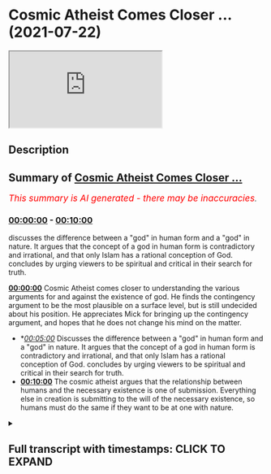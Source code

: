 # Cosmic Atheist Comes Closer ... (2021-07-22)

<iframe loading='lazy' src='https://www.youtube.com/embed/ZdugED9KiQ8'></iframe>

## Description



## Summary of [Cosmic Atheist Comes Closer ...](https://www.youtube.com/watch?v=ZdugED9KiQ8)


*<span style="color:red; font-size:125%">This summary is AI generated - there may be inaccuracies</span>. [](/)*

### [00:00:00](https://www.youtube.com/watch?v=ZdugED9KiQ8&t=0) - [00:10:00](https://www.youtube.com/watch?v=ZdugED9KiQ8&t=600)

 discusses the difference between a "god" in human form and a "god" in nature. It argues that the concept of a god in human form is contradictory and irrational, and that only Islam has a rational conception of God.  concludes by urging viewers to be spiritual and critical in their search for truth.

**[00:00:00](https://www.youtube.com/watch?v=ZdugED9KiQ8&t=0)** Cosmic Atheist comes closer to understanding the various arguments for and against the existence of god. He finds the contingency argument to be the most plausible on a surface level, but is still undecided about his position. He appreciates Mick for bringing up the contingency argument, and hopes that he does not change his mind on the matter.
* **[00:05:00](https://www.youtube.com/watch?v=ZdugED9KiQ8&t=300)* Discusses the difference between a "god" in human form and a "god" in nature. It argues that the concept of a god in human form is contradictory and irrational, and that only Islam has a rational conception of God.  concludes by urging viewers to be spiritual and critical in their search for truth.
* **[00:10:00](https://www.youtube.com/watch?v=ZdugED9KiQ8&t=600)** The cosmic atheist argues that the relationship between humans and the necessary existence is one of submission. Everything else in creation is submitting to the will of the necessary existence, so humans must do the same if they want to be at one with nature.

<details><summary><h2>Full transcript with timestamps: CLICK TO EXPAND</h2></summary>

[0:00:00](https://youtu.be/ZdugED9KiQ8?t=0) boxes that it raises i i think that's  
[0:00:02](https://youtu.be/ZdugED9KiQ8?t=2) potentially more plausible  
[0:00:04](https://youtu.be/ZdugED9KiQ8?t=4) um but my i should i should stress that  
[0:00:06](https://youtu.be/ZdugED9KiQ8?t=6) the agnosticism the agnostic atheism  
[0:00:08](https://youtu.be/ZdugED9KiQ8?t=8) that i currently  
[0:00:09](https://youtu.be/ZdugED9KiQ8?t=9) possess is quite unlike the one that i  
[0:00:12](https://youtu.be/ZdugED9KiQ8?t=12) had maybe four years ago beforehand it  
[0:00:14](https://youtu.be/ZdugED9KiQ8?t=14) was very much the case  
[0:00:16](https://youtu.be/ZdugED9KiQ8?t=16) that i essentially would have said like  
[0:00:18](https://youtu.be/ZdugED9KiQ8?t=18) there aren't really any good reasons to  
[0:00:20](https://youtu.be/ZdugED9KiQ8?t=20) think that god exists  
[0:00:21](https://youtu.be/ZdugED9KiQ8?t=21) or at least those reasons that have been  
[0:00:22](https://youtu.be/ZdugED9KiQ8?t=22) put forward i think don't work  
[0:00:25](https://youtu.be/ZdugED9KiQ8?t=25) now and that is to say i was sat on the  
[0:00:27](https://youtu.be/ZdugED9KiQ8?t=27) fence  
[0:00:28](https://youtu.be/ZdugED9KiQ8?t=28) um because there was just there was just  
[0:00:30](https://youtu.be/ZdugED9KiQ8?t=30) no breeze there was just no breeze to  
[0:00:31](https://youtu.be/ZdugED9KiQ8?t=31) push me onto one side  
[0:00:32](https://youtu.be/ZdugED9KiQ8?t=32) one side i was just sat there um now  
[0:00:36](https://youtu.be/ZdugED9KiQ8?t=36) i'm still sad on the fence i'm still an  
[0:00:38](https://youtu.be/ZdugED9KiQ8?t=38) agnostic atheist of some description  
[0:00:41](https://youtu.be/ZdugED9KiQ8?t=41) but now it's more like there are equally  
[0:00:43](https://youtu.be/ZdugED9KiQ8?t=43) uh  
[0:00:44](https://youtu.be/ZdugED9KiQ8?t=44) beautiful breezes pushing in opposite  
[0:00:45](https://youtu.be/ZdugED9KiQ8?t=45) directions right so i do  
[0:00:47](https://youtu.be/ZdugED9KiQ8?t=47) think that uh the contingency argument  
[0:00:51](https://youtu.be/ZdugED9KiQ8?t=51) for the existence of god is a strong one  
[0:00:53](https://youtu.be/ZdugED9KiQ8?t=53) i do think that  
[0:00:55](https://youtu.be/ZdugED9KiQ8?t=55) certain ontological arguments you know  
[0:00:56](https://youtu.be/ZdugED9KiQ8?t=56) if there are certain quarrels like the  
[0:00:58](https://youtu.be/ZdugED9KiQ8?t=58) one we're having now can be  
[0:00:59](https://youtu.be/ZdugED9KiQ8?t=59) resolved like is is a good argument is  
[0:01:02](https://youtu.be/ZdugED9KiQ8?t=62) at least a good attempt  
[0:01:02](https://youtu.be/ZdugED9KiQ8?t=62) to prove the existence of god um i think  
[0:01:04](https://youtu.be/ZdugED9KiQ8?t=64) that the idea of an infinite regress  
[0:01:06](https://youtu.be/ZdugED9KiQ8?t=66) probably does lead to unacceptable  
[0:01:08](https://youtu.be/ZdugED9KiQ8?t=68) paradoxes and so  
[0:01:10](https://youtu.be/ZdugED9KiQ8?t=70) i would say that on its own yes  
[0:01:13](https://youtu.be/ZdugED9KiQ8?t=73) like it's a it's a i think there's good  
[0:01:16](https://youtu.be/ZdugED9KiQ8?t=76) reason to think that there is a  
[0:01:17](https://youtu.be/ZdugED9KiQ8?t=77) necessary unmoved mover  
[0:01:18](https://youtu.be/ZdugED9KiQ8?t=78) however now the agnosticism is that  
[0:01:20](https://youtu.be/ZdugED9KiQ8?t=80) that's the breeze pushing in one  
[0:01:21](https://youtu.be/ZdugED9KiQ8?t=81) direction  
[0:01:22](https://youtu.be/ZdugED9KiQ8?t=82) uh but there's also now i've i've been  
[0:01:25](https://youtu.be/ZdugED9KiQ8?t=85) more  
[0:01:26](https://youtu.be/ZdugED9KiQ8?t=86) um uh i've i've thought a lot more and a  
[0:01:30](https://youtu.be/ZdugED9KiQ8?t=90) lot more deeply about the breezes that  
[0:01:31](https://youtu.be/ZdugED9KiQ8?t=91) would go in the opposite direction  
[0:01:33](https://youtu.be/ZdugED9KiQ8?t=93) involving the problem of evil or divine  
[0:01:34](https://youtu.be/ZdugED9KiQ8?t=94) hiddenness or animal suffering in  
[0:01:35](https://youtu.be/ZdugED9KiQ8?t=95) particular and these kinds of things  
[0:01:37](https://youtu.be/ZdugED9KiQ8?t=97) the potential paradox is involved in the  
[0:01:39](https://youtu.be/ZdugED9KiQ8?t=99) necessary being arguments about modal  
[0:01:41](https://youtu.be/ZdugED9KiQ8?t=101) fatalism for instance that we were just  
[0:01:42](https://youtu.be/ZdugED9KiQ8?t=102) talking about  
[0:01:43](https://youtu.be/ZdugED9KiQ8?t=103) that now pushed me in the other  
[0:01:44](https://youtu.be/ZdugED9KiQ8?t=104) direction so on its own yeah i do i do  
[0:01:47](https://youtu.be/ZdugED9KiQ8?t=107) i do find more plausible on a surface  
[0:01:49](https://youtu.be/ZdugED9KiQ8?t=109) level  
[0:01:50](https://youtu.be/ZdugED9KiQ8?t=110) um the idea of a necessary unmoved mover  
[0:01:53](https://youtu.be/ZdugED9KiQ8?t=113) than the idea of an infinite regress of  
[0:01:55](https://youtu.be/ZdugED9KiQ8?t=115) causes  
[0:01:56](https://youtu.be/ZdugED9KiQ8?t=116) if you asked about it in isolation  
[0:01:59](https://youtu.be/ZdugED9KiQ8?t=119) as you guys saw there cosmic has come to  
[0:02:02](https://youtu.be/ZdugED9KiQ8?t=122) a good realization i believe  
[0:02:03](https://youtu.be/ZdugED9KiQ8?t=123) which shows criticality possibly  
[0:02:06](https://youtu.be/ZdugED9KiQ8?t=126) sincerity shows open-mindedness on his  
[0:02:08](https://youtu.be/ZdugED9KiQ8?t=128) behalf  
[0:02:09](https://youtu.be/ZdugED9KiQ8?t=129) that uh you know there are good reasons  
[0:02:12](https://youtu.be/ZdugED9KiQ8?t=132) to believe in things like the  
[0:02:12](https://youtu.be/ZdugED9KiQ8?t=132) contingency argument which as  
[0:02:14](https://youtu.be/ZdugED9KiQ8?t=134) many of you know i've written a book  
[0:02:15](https://youtu.be/ZdugED9KiQ8?t=135) about i'm doing my phd about  
[0:02:17](https://youtu.be/ZdugED9KiQ8?t=137) because i personally believe it's it's  
[0:02:20](https://youtu.be/ZdugED9KiQ8?t=140) something which is really it's  
[0:02:21](https://youtu.be/ZdugED9KiQ8?t=141) inescapable the conclusion of it is  
[0:02:22](https://youtu.be/ZdugED9KiQ8?t=142) inescapable almost it's irrefutable i  
[0:02:24](https://youtu.be/ZdugED9KiQ8?t=144) believe and it's been around  
[0:02:26](https://youtu.be/ZdugED9KiQ8?t=146) uh forms of it have been around for for  
[0:02:28](https://youtu.be/ZdugED9KiQ8?t=148) thousands of years it's been around  
[0:02:29](https://youtu.be/ZdugED9KiQ8?t=149) since the hellenistic period  
[0:02:31](https://youtu.be/ZdugED9KiQ8?t=151) and then it's been kind of revamped by  
[0:02:33](https://youtu.be/ZdugED9KiQ8?t=153) avicenna  
[0:02:34](https://youtu.be/ZdugED9KiQ8?t=154) and then it was uh taken again by thomas  
[0:02:36](https://youtu.be/ZdugED9KiQ8?t=156) aquinas and maimonides and musabi  
[0:02:39](https://youtu.be/ZdugED9KiQ8?t=159) and it was taken again by leibniz and  
[0:02:41](https://youtu.be/ZdugED9KiQ8?t=161) different forms has been  
[0:02:42](https://youtu.be/ZdugED9KiQ8?t=162) elaborated upon and uh spoken about by  
[0:02:45](https://youtu.be/ZdugED9KiQ8?t=165) different thinkers and  
[0:02:46](https://youtu.be/ZdugED9KiQ8?t=166) in my estimation it's it's the least  
[0:02:48](https://youtu.be/ZdugED9KiQ8?t=168) refuted argument for god's existence yes  
[0:02:50](https://youtu.be/ZdugED9KiQ8?t=170) there are other arguments  
[0:02:51](https://youtu.be/ZdugED9KiQ8?t=171) that have been used and these are kalam  
[0:02:54](https://youtu.be/ZdugED9KiQ8?t=174) cosmological arguments  
[0:02:55](https://youtu.be/ZdugED9KiQ8?t=175) and different types of calam  
[0:02:56](https://youtu.be/ZdugED9KiQ8?t=176) cosmological arguments of course i've  
[0:02:58](https://youtu.be/ZdugED9KiQ8?t=178) written a book called  
[0:02:59](https://youtu.be/ZdugED9KiQ8?t=179) cosmological arguments if you guys are  
[0:03:00](https://youtu.be/ZdugED9KiQ8?t=180) interested and of course  
[0:03:02](https://youtu.be/ZdugED9KiQ8?t=182) in this in the debate i had of course  
[0:03:04](https://youtu.be/ZdugED9KiQ8?t=184) mick i brought the contingency argument  
[0:03:06](https://youtu.be/ZdugED9KiQ8?t=186) up now unfortunately you know  
[0:03:09](https://youtu.be/ZdugED9KiQ8?t=189) we we couldn't really get anything from  
[0:03:11](https://youtu.be/ZdugED9KiQ8?t=191) him as to  
[0:03:12](https://youtu.be/ZdugED9KiQ8?t=192) by way of a refutation of the argument  
[0:03:14](https://youtu.be/ZdugED9KiQ8?t=194) now we know he actually sees it as  
[0:03:15](https://youtu.be/ZdugED9KiQ8?t=195) actually quite powerful argument  
[0:03:17](https://youtu.be/ZdugED9KiQ8?t=197) which is good i'm happy that he's come  
[0:03:19](https://youtu.be/ZdugED9KiQ8?t=199) to this conclusion it shows it shows  
[0:03:20](https://youtu.be/ZdugED9KiQ8?t=200) maturity on his behalf educational  
[0:03:22](https://youtu.be/ZdugED9KiQ8?t=202) maturity i really hope he doesn't change  
[0:03:24](https://youtu.be/ZdugED9KiQ8?t=204) his mind on this and  
[0:03:25](https://youtu.be/ZdugED9KiQ8?t=205) because that will show instability in uh  
[0:03:28](https://youtu.be/ZdugED9KiQ8?t=208) in process and  
[0:03:29](https://youtu.be/ZdugED9KiQ8?t=209) cognitive processes that one day you  
[0:03:31](https://youtu.be/ZdugED9KiQ8?t=211) believe in this and that you know and  
[0:03:32](https://youtu.be/ZdugED9KiQ8?t=212) that they believe in that  
[0:03:33](https://youtu.be/ZdugED9KiQ8?t=213) i really hope that he sticks to his guns  
[0:03:35](https://youtu.be/ZdugED9KiQ8?t=215) on this and he doesn't change his mind  
[0:03:37](https://youtu.be/ZdugED9KiQ8?t=217) on his at least  
[0:03:38](https://youtu.be/ZdugED9KiQ8?t=218) his classification of design um and also  
[0:03:41](https://youtu.be/ZdugED9KiQ8?t=221) i would say well done  
[0:03:42](https://youtu.be/ZdugED9KiQ8?t=222) well done to him good man that you've  
[0:03:43](https://youtu.be/ZdugED9KiQ8?t=223) done that the things that he's actually  
[0:03:45](https://youtu.be/ZdugED9KiQ8?t=225) mentioned  
[0:03:46](https://youtu.be/ZdugED9KiQ8?t=226) um in terms of things that are pushing  
[0:03:48](https://youtu.be/ZdugED9KiQ8?t=228) him in the other direction  
[0:03:50](https://youtu.be/ZdugED9KiQ8?t=230) on his analogy or his uh language some  
[0:03:53](https://youtu.be/ZdugED9KiQ8?t=233) the breeze that pushes the other way  
[0:03:55](https://youtu.be/ZdugED9KiQ8?t=235) things like divine heightenedness or our  
[0:03:57](https://youtu.be/ZdugED9KiQ8?t=237) hiddenness  
[0:03:58](https://youtu.be/ZdugED9KiQ8?t=238) and um you know the problem of evil  
[0:04:01](https://youtu.be/ZdugED9KiQ8?t=241) obviously it's been spoken about at  
[0:04:02](https://youtu.be/ZdugED9KiQ8?t=242) length  
[0:04:03](https://youtu.be/ZdugED9KiQ8?t=243) we have um videos on it you can put my  
[0:04:05](https://youtu.be/ZdugED9KiQ8?t=245) name on youtube and put  
[0:04:06](https://youtu.be/ZdugED9KiQ8?t=246) for example the problem of evil i've  
[0:04:07](https://youtu.be/ZdugED9KiQ8?t=247) spoken about it at length and what is  
[0:04:09](https://youtu.be/ZdugED9KiQ8?t=249) evil does it even exist on  
[0:04:10](https://youtu.be/ZdugED9KiQ8?t=250) the atheistic paradigm does it even  
[0:04:12](https://youtu.be/ZdugED9KiQ8?t=252) exist from the materialistic paradigm  
[0:04:14](https://youtu.be/ZdugED9KiQ8?t=254) um you know and so on  
[0:04:18](https://youtu.be/ZdugED9KiQ8?t=258) what does it mean to to say well does  
[0:04:21](https://youtu.be/ZdugED9KiQ8?t=261) evil exist does that disprove  
[0:04:22](https://youtu.be/ZdugED9KiQ8?t=262) in god we've had these conversations of  
[0:04:24](https://youtu.be/ZdugED9KiQ8?t=264) course these are secondary  
[0:04:26](https://youtu.be/ZdugED9KiQ8?t=266) considerations in my opinion these are  
[0:04:27](https://youtu.be/ZdugED9KiQ8?t=267) secondary considerations once you've  
[0:04:29](https://youtu.be/ZdugED9KiQ8?t=269) established  
[0:04:30](https://youtu.be/ZdugED9KiQ8?t=270) the reality of a necessary existence  
[0:04:31](https://youtu.be/ZdugED9KiQ8?t=271) this is more powerful than anything else  
[0:04:33](https://youtu.be/ZdugED9KiQ8?t=273) and the fact that he's been able to do  
[0:04:35](https://youtu.be/ZdugED9KiQ8?t=275) this is really really good and he's one  
[0:04:37](https://youtu.be/ZdugED9KiQ8?t=277) step closer to the ultimate truth and i  
[0:04:39](https://youtu.be/ZdugED9KiQ8?t=279) really encourage him to do that  
[0:04:41](https://youtu.be/ZdugED9KiQ8?t=281) to move in that direction maybe what he  
[0:04:43](https://youtu.be/ZdugED9KiQ8?t=283) said would not have been well received  
[0:04:45](https://youtu.be/ZdugED9KiQ8?t=285) uh with with his people and this the  
[0:04:47](https://youtu.be/ZdugED9KiQ8?t=287) people supporters and you know  
[0:04:49](https://youtu.be/ZdugED9KiQ8?t=289) subscribers and so on but i i really  
[0:04:52](https://youtu.be/ZdugED9KiQ8?t=292) acknowledge that this is a brave step  
[0:04:53](https://youtu.be/ZdugED9KiQ8?t=293) forward and i hope we continue taking  
[0:04:54](https://youtu.be/ZdugED9KiQ8?t=294) these brave step forwards well done to  
[0:04:56](https://youtu.be/ZdugED9KiQ8?t=296) him  
[0:04:56](https://youtu.be/ZdugED9KiQ8?t=296) um the other thing divine hiddenness or  
[0:04:59](https://youtu.be/ZdugED9KiQ8?t=299) the fact that god is hidden from the  
[0:05:00](https://youtu.be/ZdugED9KiQ8?t=300) people  
[0:05:01](https://youtu.be/ZdugED9KiQ8?t=301) why is he so hidden this is something  
[0:05:03](https://youtu.be/ZdugED9KiQ8?t=303) obviously we as muslims don't believe  
[0:05:05](https://youtu.be/ZdugED9KiQ8?t=305) and we believe that  
[0:05:08](https://youtu.be/ZdugED9KiQ8?t=308) that every human being is born on the  
[0:05:10](https://youtu.be/ZdugED9KiQ8?t=310) predisposition and believing in god  
[0:05:12](https://youtu.be/ZdugED9KiQ8?t=312) and this is something i've mentioned  
[0:05:13](https://youtu.be/ZdugED9KiQ8?t=313) this i think even the debate i mentioned  
[0:05:14](https://youtu.be/ZdugED9KiQ8?t=314) but i want to remind everyone of it  
[0:05:16](https://youtu.be/ZdugED9KiQ8?t=316) it's the uh the or the predisposition is  
[0:05:18](https://youtu.be/ZdugED9KiQ8?t=318) something which has good  
[0:05:19](https://youtu.be/ZdugED9KiQ8?t=319) evidence by way of anthropological  
[0:05:22](https://youtu.be/ZdugED9KiQ8?t=322) evidence and sociological evidence so  
[0:05:24](https://youtu.be/ZdugED9KiQ8?t=324) for example justin barrett  
[0:05:25](https://youtu.be/ZdugED9KiQ8?t=325) who in 2011 part of the oxford  
[0:05:28](https://youtu.be/ZdugED9KiQ8?t=328) anthropological society  
[0:05:30](https://youtu.be/ZdugED9KiQ8?t=330) uh spoke about us having an innate  
[0:05:32](https://youtu.be/ZdugED9KiQ8?t=332) receptivity to believing in god and  
[0:05:34](https://youtu.be/ZdugED9KiQ8?t=334) you know he done these the study that  
[0:05:35](https://youtu.be/ZdugED9KiQ8?t=335) children before socialization  
[0:05:37](https://youtu.be/ZdugED9KiQ8?t=337) that there's something which is kind of  
[0:05:39](https://youtu.be/ZdugED9KiQ8?t=339) um corresponds across culture  
[0:05:42](https://youtu.be/ZdugED9KiQ8?t=342) cross-culturally uh among children which  
[0:05:44](https://youtu.be/ZdugED9KiQ8?t=344) is that children do have this  
[0:05:45](https://youtu.be/ZdugED9KiQ8?t=345) receptivity  
[0:05:46](https://youtu.be/ZdugED9KiQ8?t=346) in his words uh in a a receptivity to  
[0:05:49](https://youtu.be/ZdugED9KiQ8?t=349) believing in a higher being  
[0:05:50](https://youtu.be/ZdugED9KiQ8?t=350) and i say that this is this is evidence  
[0:05:52](https://youtu.be/ZdugED9KiQ8?t=352) to the contrary of  
[0:05:54](https://youtu.be/ZdugED9KiQ8?t=354) um which can be juxtaposed with the idea  
[0:05:58](https://youtu.be/ZdugED9KiQ8?t=358) of uh  
[0:06:04](https://youtu.be/ZdugED9KiQ8?t=364) hide-and-seek  
[0:06:06](https://youtu.be/ZdugED9KiQ8?t=366) that's one thing aside i wanted to  
[0:06:07](https://youtu.be/ZdugED9KiQ8?t=367) continue thinking about these things and  
[0:06:09](https://youtu.be/ZdugED9KiQ8?t=369) obviously animal rights or something  
[0:06:10](https://youtu.be/ZdugED9KiQ8?t=370) which we as muslims  
[0:06:12](https://youtu.be/ZdugED9KiQ8?t=372) we very much we very much respect  
[0:06:15](https://youtu.be/ZdugED9KiQ8?t=375) there's a hadith of a woman who's a  
[0:06:17](https://youtu.be/ZdugED9KiQ8?t=377) prostitute okay  
[0:06:18](https://youtu.be/ZdugED9KiQ8?t=378) that she gave a dog water and according  
[0:06:21](https://youtu.be/ZdugED9KiQ8?t=381) to that she was forgiven for her sins  
[0:06:23](https://youtu.be/ZdugED9KiQ8?t=383) for doing that  
[0:06:23](https://youtu.be/ZdugED9KiQ8?t=383) just because she gave a dog water even  
[0:06:25](https://youtu.be/ZdugED9KiQ8?t=385) though she's defiled herself  
[0:06:27](https://youtu.be/ZdugED9KiQ8?t=387) in the most disgusting way possible by  
[0:06:30](https://youtu.be/ZdugED9KiQ8?t=390) living  
[0:06:31](https://youtu.be/ZdugED9KiQ8?t=391) not the most disgusting way possible  
[0:06:33](https://youtu.be/ZdugED9KiQ8?t=393) doing that would be to be a polytheist  
[0:06:35](https://youtu.be/ZdugED9KiQ8?t=395) but in a very damning way but that she  
[0:06:38](https://youtu.be/ZdugED9KiQ8?t=398) gave that dog  
[0:06:39](https://youtu.be/ZdugED9KiQ8?t=399) water would put her in a among the  
[0:06:42](https://youtu.be/ZdugED9KiQ8?t=402) people that are forgiven as a dog  
[0:06:44](https://youtu.be/ZdugED9KiQ8?t=404) and we believe that the day of judgment  
[0:06:45](https://youtu.be/ZdugED9KiQ8?t=405) is a forum where in which all of these  
[0:06:48](https://youtu.be/ZdugED9KiQ8?t=408) kinds of  
[0:06:48](https://youtu.be/ZdugED9KiQ8?t=408) injustices that have been done to  
[0:06:50](https://youtu.be/ZdugED9KiQ8?t=410) animals will be kind of um  
[0:06:52](https://youtu.be/ZdugED9KiQ8?t=412) adjusted and in fact that is the day of  
[0:06:54](https://youtu.be/ZdugED9KiQ8?t=414) recompense and we have a beautiful  
[0:06:55](https://youtu.be/ZdugED9KiQ8?t=415) hadith  
[0:06:56](https://youtu.be/ZdugED9KiQ8?t=416) um that talks about the two goats one of  
[0:06:58](https://youtu.be/ZdugED9KiQ8?t=418) them horned goat and the other one is  
[0:06:59](https://youtu.be/ZdugED9KiQ8?t=419) not horned  
[0:07:00](https://youtu.be/ZdugED9KiQ8?t=420) and the one that attacked one horned  
[0:07:02](https://youtu.be/ZdugED9KiQ8?t=422) goat the attack the other goat without  
[0:07:04](https://youtu.be/ZdugED9KiQ8?t=424) horns  
[0:07:05](https://youtu.be/ZdugED9KiQ8?t=425) will now get its retribution so  
[0:07:06](https://youtu.be/ZdugED9KiQ8?t=426) everything will be  
[0:07:08](https://youtu.be/ZdugED9KiQ8?t=428) fully uh and yeah it's true like what we  
[0:07:10](https://youtu.be/ZdugED9KiQ8?t=430) see today and obviously we don't come to  
[0:07:12](https://youtu.be/ZdugED9KiQ8?t=432) vegan conclusions  
[0:07:13](https://youtu.be/ZdugED9KiQ8?t=433) but we see today by way of uh animal  
[0:07:16](https://youtu.be/ZdugED9KiQ8?t=436) suffering so like  
[0:07:17](https://youtu.be/ZdugED9KiQ8?t=437) we we think that that is against the sun  
[0:07:19](https://youtu.be/ZdugED9KiQ8?t=439) against islam you know the  
[0:07:20](https://youtu.be/ZdugED9KiQ8?t=440) cutting the beaks off the chicken and  
[0:07:22](https://youtu.be/ZdugED9KiQ8?t=442) suffocating them and so on  
[0:07:23](https://youtu.be/ZdugED9KiQ8?t=443) this is if the prophet was around he  
[0:07:25](https://youtu.be/ZdugED9KiQ8?t=445) would surely have  
[0:07:26](https://youtu.be/ZdugED9KiQ8?t=446) uh have have negated and  
[0:07:30](https://youtu.be/ZdugED9KiQ8?t=450) refuted that kind of thing uh especially  
[0:07:33](https://youtu.be/ZdugED9KiQ8?t=453) when we have hadith to that effect for  
[0:07:34](https://youtu.be/ZdugED9KiQ8?t=454) example the woman who's  
[0:07:36](https://youtu.be/ZdugED9KiQ8?t=456) who um was torturing her cat okay and  
[0:07:40](https://youtu.be/ZdugED9KiQ8?t=460) she went to hell  
[0:07:40](https://youtu.be/ZdugED9KiQ8?t=460) for that or she we know that she's gonna  
[0:07:42](https://youtu.be/ZdugED9KiQ8?t=462) go to hell for that because she  
[0:07:44](https://youtu.be/ZdugED9KiQ8?t=464) what kind of person does it take to  
[0:07:45](https://youtu.be/ZdugED9KiQ8?t=465) really torture another innocent creature  
[0:07:47](https://youtu.be/ZdugED9KiQ8?t=467) like a cat  
[0:07:48](https://youtu.be/ZdugED9KiQ8?t=468) so yeah animal rights are important uh  
[0:07:50](https://youtu.be/ZdugED9KiQ8?t=470) divine hiddenness if you think of it in  
[0:07:52](https://youtu.be/ZdugED9KiQ8?t=472) you know in contra in contra distinction  
[0:07:55](https://youtu.be/ZdugED9KiQ8?t=475) with the fetal you'll realize  
[0:07:57](https://youtu.be/ZdugED9KiQ8?t=477) that the fethra of the predisposition is  
[0:07:59](https://youtu.be/ZdugED9KiQ8?t=479) actually something which is super  
[0:08:00](https://youtu.be/ZdugED9KiQ8?t=480) rational and um  
[0:08:02](https://youtu.be/ZdugED9KiQ8?t=482) precedes any rational argumentation  
[0:08:03](https://youtu.be/ZdugED9KiQ8?t=483) which is why i was thinking about this  
[0:08:05](https://youtu.be/ZdugED9KiQ8?t=485) this verse in the quran which is a  
[0:08:08](https://youtu.be/ZdugED9KiQ8?t=488) really beautiful verse  
[0:08:09](https://youtu.be/ZdugED9KiQ8?t=489) and it came about in and i thought about  
[0:08:11](https://youtu.be/ZdugED9KiQ8?t=491) pondering over it it was a  
[0:08:13](https://youtu.be/ZdugED9KiQ8?t=493) verse that said uh  
[0:08:23](https://youtu.be/ZdugED9KiQ8?t=503) you know if you're in any doubt as to  
[0:08:26](https://youtu.be/ZdugED9KiQ8?t=506) the religion of islam  
[0:08:27](https://youtu.be/ZdugED9KiQ8?t=507) my religion the prophet muhammad's  
[0:08:29](https://youtu.be/ZdugED9KiQ8?t=509) religion not just his religion but the  
[0:08:30](https://youtu.be/ZdugED9KiQ8?t=510) religion of moses and abraham and jesus  
[0:08:32](https://youtu.be/ZdugED9KiQ8?t=512) and those as well then i don't worship  
[0:08:35](https://youtu.be/ZdugED9KiQ8?t=515) other gods that you that are worshiped  
[0:08:39](https://youtu.be/ZdugED9KiQ8?t=519) aside from god but i worship god who  
[0:08:42](https://youtu.be/ZdugED9KiQ8?t=522) who brings us like who who takes away  
[0:08:44](https://youtu.be/ZdugED9KiQ8?t=524) our lives and takes away our souls and  
[0:08:46](https://youtu.be/ZdugED9KiQ8?t=526) takes away our consciousness  
[0:08:49](https://youtu.be/ZdugED9KiQ8?t=529) this is such a powerful thing because  
[0:08:51](https://youtu.be/ZdugED9KiQ8?t=531) really if you look at the six  
[0:08:52](https://youtu.be/ZdugED9KiQ8?t=532) major world religions in the world today  
[0:08:56](https://youtu.be/ZdugED9KiQ8?t=536) you'll find that islam is the only one  
[0:08:57](https://youtu.be/ZdugED9KiQ8?t=537) with the conception of god which is also  
[0:08:59](https://youtu.be/ZdugED9KiQ8?t=539) not only only natural but rational as  
[0:09:01](https://youtu.be/ZdugED9KiQ8?t=541) well  
[0:09:02](https://youtu.be/ZdugED9KiQ8?t=542) this is the reality like we don't  
[0:09:04](https://youtu.be/ZdugED9KiQ8?t=544) believe in a man god we don't believe  
[0:09:06](https://youtu.be/ZdugED9KiQ8?t=546) it's conceivable or intelligible  
[0:09:08](https://youtu.be/ZdugED9KiQ8?t=548) or acceptable to believe that there's  
[0:09:09](https://youtu.be/ZdugED9KiQ8?t=549) any part any human being is  
[0:09:11](https://youtu.be/ZdugED9KiQ8?t=551) is is god because it necessitates  
[0:09:14](https://youtu.be/ZdugED9KiQ8?t=554) contradictions in terms we don't believe  
[0:09:16](https://youtu.be/ZdugED9KiQ8?t=556) in an animal god we don't believe in a  
[0:09:18](https://youtu.be/ZdugED9KiQ8?t=558) man god  
[0:09:19](https://youtu.be/ZdugED9KiQ8?t=559) you see what i mean and so you've  
[0:09:21](https://youtu.be/ZdugED9KiQ8?t=561) already stricken off  
[0:09:22](https://youtu.be/ZdugED9KiQ8?t=562) christianity we've already stricken off  
[0:09:23](https://youtu.be/ZdugED9KiQ8?t=563) hinduism a pantheistic notion of it  
[0:09:25](https://youtu.be/ZdugED9KiQ8?t=565) we've already stricken off fantastic  
[0:09:27](https://youtu.be/ZdugED9KiQ8?t=567) notions of sikhism  
[0:09:28](https://youtu.be/ZdugED9KiQ8?t=568) uh so what are we left with we're left  
[0:09:31](https://youtu.be/ZdugED9KiQ8?t=571) with judaism  
[0:09:32](https://youtu.be/ZdugED9KiQ8?t=572) right which is a very um exclusivist  
[0:09:34](https://youtu.be/ZdugED9KiQ8?t=574) faith what we left with right  
[0:09:37](https://youtu.be/ZdugED9KiQ8?t=577) not much buddhism which is not even a  
[0:09:39](https://youtu.be/ZdugED9KiQ8?t=579) faith really in that sense  
[0:09:41](https://youtu.be/ZdugED9KiQ8?t=581) uh so what we say therefore is keep  
[0:09:44](https://youtu.be/ZdugED9KiQ8?t=584) looking  
[0:09:44](https://youtu.be/ZdugED9KiQ8?t=584) not just to him but to his followers as  
[0:09:46](https://youtu.be/ZdugED9KiQ8?t=586) well keep looking keep being  
[0:09:48](https://youtu.be/ZdugED9KiQ8?t=588) critical and you'll come to this  
[0:09:50](https://youtu.be/ZdugED9KiQ8?t=590) conclusion but just one more thing be  
[0:09:52](https://youtu.be/ZdugED9KiQ8?t=592) spiritual as well if there is a  
[0:09:53](https://youtu.be/ZdugED9KiQ8?t=593) necessary existence  
[0:09:55](https://youtu.be/ZdugED9KiQ8?t=595) then think of one thing what  
[0:09:57](https://youtu.be/ZdugED9KiQ8?t=597) relationship are we meant to have with  
[0:09:58](https://youtu.be/ZdugED9KiQ8?t=598) this necessary existence  
[0:10:01](https://youtu.be/ZdugED9KiQ8?t=601) what relationship are we meant to have  
[0:10:02](https://youtu.be/ZdugED9KiQ8?t=602) and the answer we give is as follows  
[0:10:04](https://youtu.be/ZdugED9KiQ8?t=604) the relationship we are meant to have  
[0:10:05](https://youtu.be/ZdugED9KiQ8?t=605) with the necessary existence is the  
[0:10:07](https://youtu.be/ZdugED9KiQ8?t=607) relationship of submission  
[0:10:08](https://youtu.be/ZdugED9KiQ8?t=608) everything else in creation is  
[0:10:10](https://youtu.be/ZdugED9KiQ8?t=610) submitting to the will of the necessary  
[0:10:12](https://youtu.be/ZdugED9KiQ8?t=612) existence  
[0:10:13](https://youtu.be/ZdugED9KiQ8?t=613) we must do the same if we do the same we  
[0:10:16](https://youtu.be/ZdugED9KiQ8?t=616) will be at one with nature in the  
[0:10:18](https://youtu.be/ZdugED9KiQ8?t=618) sense of the word which is acceptable uh  
[0:10:21](https://youtu.be/ZdugED9KiQ8?t=621) you know which is which makes sense  
[0:10:23](https://youtu.be/ZdugED9KiQ8?t=623) because we'll be doing everything we'll  
[0:10:24](https://youtu.be/ZdugED9KiQ8?t=624) be doing things which everything else in  
[0:10:26](https://youtu.be/ZdugED9KiQ8?t=626) creation is doing which is submitting to  
[0:10:28](https://youtu.be/ZdugED9KiQ8?t=628) the laws of the law maker  
[0:10:30](https://youtu.be/ZdugED9KiQ8?t=630) and so think think think and i would ask  
[0:10:32](https://youtu.be/ZdugED9KiQ8?t=632) i would ask everyone really if  
[0:10:34](https://youtu.be/ZdugED9KiQ8?t=634) just make supplication because we  
[0:10:37](https://youtu.be/ZdugED9KiQ8?t=637) believe as muslims  
[0:10:38](https://youtu.be/ZdugED9KiQ8?t=638) the quran says  
[0:10:44](https://youtu.be/ZdugED9KiQ8?t=644) and if my slaves doesn't say the muslims  
[0:10:48](https://youtu.be/ZdugED9KiQ8?t=648) if my slaves ask about me then i am near  
[0:10:51](https://youtu.be/ZdugED9KiQ8?t=651) and i answer the caller of the call when  
[0:10:53](https://youtu.be/ZdugED9KiQ8?t=653) he calls so call  
[0:10:55](https://youtu.be/ZdugED9KiQ8?t=655) on to god and ask him to guide you  
[0:10:56](https://youtu.be/ZdugED9KiQ8?t=656) because believe me  
[0:10:58](https://youtu.be/ZdugED9KiQ8?t=658) believe you me if you do it you will be  
[0:11:00](https://youtu.be/ZdugED9KiQ8?t=660) successful  
</details>